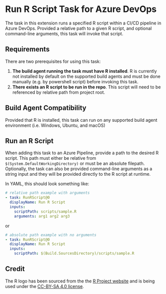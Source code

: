# Run R Script Task for Azure DevOps
The task in this extension runs a specified R script within a CI/CD pipeline in Azure DevOps. Provided a relative path to a given R script, and optional command-line arguments, this task will invoke that script.

## Requirements
There are two prerequisites for using this task: 
1. __The build agent running the task must have R installed__. R is currently not installed by default on the supported build agents and must be done manually (e.g. by powershell script) before invoking this task.
2. __There exists an R script to be run in the repo__. This script will need to be referenced by relative path from project root.

## Build Agent Compatibility
Provided that R is installed, this task can run on any supported build agent environment (i.e. Windows, Ubuntu, and macOS)

## Run an R Script
When adding this task to an Azure Pipeline, provide a path to the desired R script. This path must either be relative from `$(System.DefaultWorkingDirectory)` or must be an absolute filepath. Optionally, the task can also be provided command-line arguments as a string input and they will be provided directly to the R script at runtime.

In YAML, this should look something like:
```yaml
# relative path example with arguments
- task: RunRScript@0
  displayName: Run R Script
  inputs:
    scriptPath: scripts/sample.R
    arguments: arg1 arg2 arg3
```
or 
```yaml
# absolute path example with no arguments
- task: RunRScript@0
  displayName: Run R Script
  inputs:
    scriptPath: $(Build.SourcesDirectory)/scripts/sample.R
```

## Credit
The R logo has been sourced from the the [R Project website](https://www.r-project.org/logo/) and is being used under the [CC-BY-SA 4.0 license](https://creativecommons.org/licenses/by-sa/4.0/legalcode").